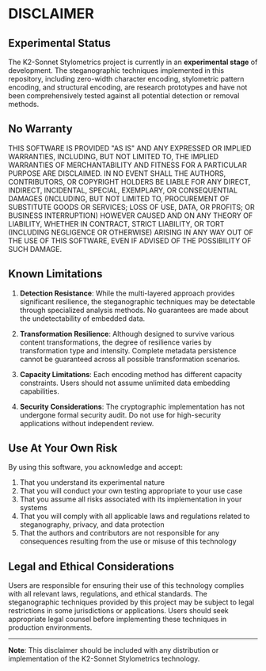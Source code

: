 # DISCLAIMER

## Experimental Status

The K2-Sonnet Stylometrics project is currently in an **experimental stage** of development. The steganographic techniques implemented in this repository, including zero-width character encoding, stylometric pattern encoding, and structural encoding, are research prototypes and have not been comprehensively tested against all potential detection or removal methods.

## No Warranty

THIS SOFTWARE IS PROVIDED "AS IS" AND ANY EXPRESSED OR IMPLIED WARRANTIES, INCLUDING, BUT NOT LIMITED TO, THE IMPLIED WARRANTIES OF MERCHANTABILITY AND FITNESS FOR A PARTICULAR PURPOSE ARE DISCLAIMED. IN NO EVENT SHALL THE AUTHORS, CONTRIBUTORS, OR COPYRIGHT HOLDERS BE LIABLE FOR ANY DIRECT, INDIRECT, INCIDENTAL, SPECIAL, EXEMPLARY, OR CONSEQUENTIAL DAMAGES (INCLUDING, BUT NOT LIMITED TO, PROCUREMENT OF SUBSTITUTE GOODS OR SERVICES; LOSS OF USE, DATA, OR PROFITS; OR BUSINESS INTERRUPTION) HOWEVER CAUSED AND ON ANY THEORY OF LIABILITY, WHETHER IN CONTRACT, STRICT LIABILITY, OR TORT (INCLUDING NEGLIGENCE OR OTHERWISE) ARISING IN ANY WAY OUT OF THE USE OF THIS SOFTWARE, EVEN IF ADVISED OF THE POSSIBILITY OF SUCH DAMAGE.

## Known Limitations

1. **Detection Resistance**: While the multi-layered approach provides significant resilience, the steganographic techniques may be detectable through specialized analysis methods. No guarantees are made about the undetectability of embedded data.

2. **Transformation Resilience**: Although designed to survive various content transformations, the degree of resilience varies by transformation type and intensity. Complete metadata persistence cannot be guaranteed across all possible transformation scenarios.

3. **Capacity Limitations**: Each encoding method has different capacity constraints. Users should not assume unlimited data embedding capabilities.

4. **Security Considerations**: The cryptographic implementation has not undergone formal security audit. Do not use for high-security applications without independent review.

## Use At Your Own Risk

By using this software, you acknowledge and accept:

1. That you understand its experimental nature
2. That you will conduct your own testing appropriate to your use case
3. That you assume all risks associated with its implementation in your systems
4. That you will comply with all applicable laws and regulations related to steganography, privacy, and data protection
5. That the authors and contributors are not responsible for any consequences resulting from the use or misuse of this technology

## Legal and Ethical Considerations

Users are responsible for ensuring their use of this technology complies with all relevant laws, regulations, and ethical standards. The steganographic techniques provided by this project may be subject to legal restrictions in some jurisdictions or applications. Users should seek appropriate legal counsel before implementing these techniques in production environments.

---

**Note**: This disclaimer should be included with any distribution or implementation of the K2-Sonnet Stylometrics technology.